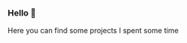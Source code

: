 ### Hello 👋

<div>
    Here you can find some projects I spent some time
</div>

<!-- 
<div algin="center">
    <img height="180em" src="https://github-readme-stats.vercel.app/api?username=thauan11&show_icons=true&theme=dark&include_all_commits=true&count_private=true"/>
    <img height="180em" src="https://github-readme-stats.vercel.app/api/top-langs/?username=thauan11&theme=dark&layout=compact&langs_count=7"/>
</div>
-->
